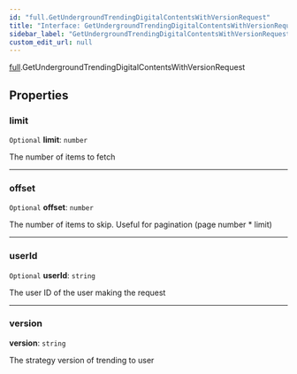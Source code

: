```yaml
---
id: "full.GetUndergroundTrendingDigitalContentsWithVersionRequest"
title: "Interface: GetUndergroundTrendingDigitalContentsWithVersionRequest"
sidebar_label: "GetUndergroundTrendingDigitalContentsWithVersionRequest"
custom_edit_url: null
---
```


[full](../namespaces/full.md).GetUndergroundTrendingDigitalContentsWithVersionRequest

## Properties

### limit

 `Optional` **limit**: `number`

The number of items to fetch

___

### offset

 `Optional` **offset**: `number`

The number of items to skip. Useful for pagination (page number * limit)

___

### userId

 `Optional` **userId**: `string`

The user ID of the user making the request

___

### version

 **version**: `string`

The strategy version of trending to user
